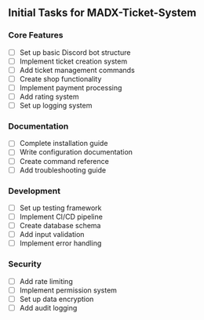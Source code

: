 ## Initial Tasks for MADX-Ticket-System

### Core Features
- [ ] Set up basic Discord bot structure
- [ ] Implement ticket creation system
- [ ] Add ticket management commands
- [ ] Create shop functionality
- [ ] Implement payment processing
- [ ] Add rating system
- [ ] Set up logging system

### Documentation
- [ ] Complete installation guide
- [ ] Write configuration documentation
- [ ] Create command reference
- [ ] Add troubleshooting guide

### Development
- [ ] Set up testing framework
- [ ] Implement CI/CD pipeline
- [ ] Create database schema
- [ ] Add input validation
- [ ] Implement error handling

### Security
- [ ] Add rate limiting
- [ ] Implement permission system
- [ ] Set up data encryption
- [ ] Add audit logging
